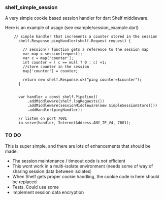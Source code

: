 
### shelf_simple_session 

A very simple cookie based session handler for dart Shelf middleware. 

Here is an example of usage (see example/session_example.dart)

```
    // simple handler that increments a counter stored in the session
      shelf.Response pingHandler(shelf.Request request) {
      
        // session() function gets a reference to the session map
        var map = session(request);
        var c = map['counter'];
        int counter = ( c == null ? 0 : c) +1;
        //store counter in the session
        map['counter'] = counter;
    
        return new shelf.Response.ok("ping counter=$counter");
      }
    
    
      var handler = const shelf.Pipeline()
          .addMiddleware(shelf.logRequests())
          .addMiddleware(sessionMiddleware(new SimpleSessionStore()))
          .addHandler(pingHandler);
    
      // listen on port 7001
      io.serve(handler, InternetAddress.ANY_IP_V4, 7001);

```


### TO DO

This is super simple, and there are lots of enhancements that should be made:

- The session maintenance / timeout code is not efficient
- This wont work in a multi-isolate environment (needs some of way
of sharing session data between isolates)
- When Shelf gets proper cookie handling, the cookie code in here should
be replaced
- Tests. Could use some
- Implement session data encryption


